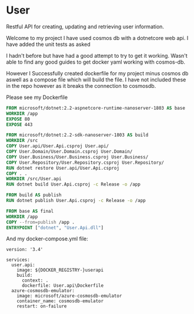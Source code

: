 # User
Restful API for creating, updating and retrieving user information. 

Welcome to my project I have used cosmos db with a dotnetcore web api.
I have added the unit tests as asked

I hadn't before but have had a good attempt to try to get it working.
Wasn't able to find any good guides to get docker yaml working with cosmos-db.

However I Successfully created dockerfile for my project minus cosmos db aswell as a compose file which will build the file.
I have not included these in the repo however as it breaks the connection to cosmosdb.

Please see my Dockerfile
``` dockerfile
FROM microsoft/dotnet:2.2-aspnetcore-runtime-nanoserver-1803 AS base
WORKDIR /app
EXPOSE 80
EXPOSE 443

FROM microsoft/dotnet:2.2-sdk-nanoserver-1803 AS build
WORKDIR /src
COPY User.api/User.Api.csproj User.api/
COPY User.Domain/User.Domain.csproj User.Domain/
COPY User.Business/User.Business.csproj User.Business/
COPY User.Repository/User.Repository.csproj User.Repository/
RUN dotnet restore User.api/User.Api.csproj
COPY . .
WORKDIR /src/User.api
RUN dotnet build User.Api.csproj -c Release -o /app

FROM build AS publish
RUN dotnet publish User.Api.csproj -c Release -o /app

FROM base AS final
WORKDIR /app
COPY --from=publish /app .
ENTRYPOINT ["dotnet", "User.Api.dll"]
```
And my docker-compose.yml file:
```
version: '3.4'

services:
  user.api:
    image: ${DOCKER_REGISTRY-}userapi
    build:
      context: .
      dockerfile: User.api\Dockerfile
  azure-cosmosdb-emulator:
    image: microsoft/azure-cosmosdb-emulator
    container_name: cosmosdb-emulator
    restart: on-failure    
```
